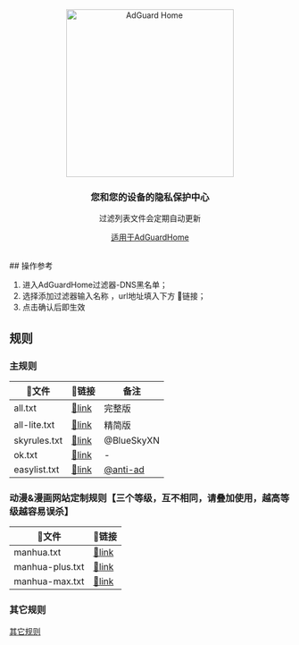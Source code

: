 &nbsp;
<p align="center">
  <img src="https://cdn.adguard.com/public/Adguard/Common/adguard_home.svg" width="300px" alt="AdGuard Home" />
</p>
<h3 align="center">您和您的设备的隐私保护中心</h3>
<p align="center">
  过滤列表文件会定期自动更新
</p>

<p align="center">
    <a href="https://github.com/AdguardTeam/AdGuardHome">适用于AdGuardHome</a> 
</p>

<br />
## 操作参考

1. 进入AdGuardHome过滤器-DNS黑名单；
2. 选择添加过滤器输入名称 ，url地址填入下方 🔗链接；
3. 点击确认后即生效

## 规则
### 主规则

🚀文件|	🔗链接|	备注
---|---|---
all.txt|[🔗link](./all.txt)|完整版
all-lite.txt|[🔗link](./all-lite.txt)|精简版
skyrules.txt|[🔗link](./skyrules.txt)|@BlueSkyXN
ok.txt|[🔗link](./ok.txt)|-
easylist.txt|[🔗link](https://anti-ad.net/easylist.txt)|[@anti-ad](https://anti-ad.net/)

### 动漫&漫画网站定制规则【三个等级，互不相同，请叠加使用，越高等级越容易误杀】
🚀文件|	🔗链接
---|---
manhua.txt|[🔗link](./manhua.txt)
manhua-plus.txt|[🔗link](./manhua-plus.txt)
manhua-max.txt|[🔗link](./manhua-max.txt)

### 其它规则

[其它规则](./other-multi.md)



